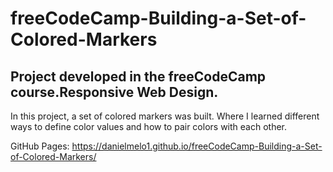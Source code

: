 # freeCodeCamp-Building-a-Set-of-Colored-Markers
## Project developed in the freeCodeCamp course.Responsive Web Design.

In this project, a set of colored markers was built. Where I learned different ways to define color values and how to pair colors with each other.

GitHub Pages:  https://danielmelo1.github.io/freeCodeCamp-Building-a-Set-of-Colored-Markers/
